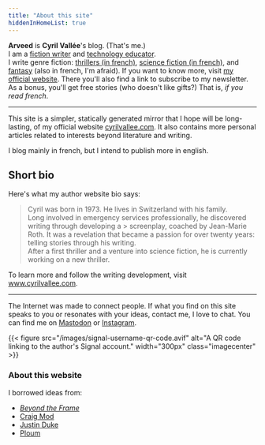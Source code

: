 ```yaml
---
title: "About this site"
hiddenInHomeList: true
---
```


**Arveed** is **Cyril Vallée**'s blog. (That's me.)  
I am a <a href="https://www.cyrilvallee.com">fiction writer</a> and <a href="https://www.h-fr.ch/nos-formations/centre-de-formation-des-soins">technology educator</a>.<br> I write genre fiction: <a href="https://www.cyrilvallee.com/totem-un-thriller/">thrillers (in french)</a>, <a href="https://www.cyrilvallee.com/le-reflet-des-etoiles/">science fiction (in french)</a>, and <a href="https://www.cyrilvallee.com/timeskippers/">fantasy</a> (also in french, I'm afraid). If you want to know more, visit <a href="https://www.cyrilvallee.com/">my official website</a>. There you'll also find a link to subscribe to my newsletter. As a bonus, you'll get free stories (who doesn't like gifts?) That is, _if you read french_.

<hr class="min">

This site is a simpler, statically generated mirror that I hope will be long-lasting, of my official website [cyrilvallee.com](https://www.cyrilvallee.com/). It also contains more personal articles related to interests beyond literature and writing.

I blog mainly in french, but I intend to publish more in english.

## Short bio

Here's what my author website bio says:

> Cyril was born in 1973. He lives in Switzerland with his family.  
> Long involved in emergency services professionally, he discovered writing through developing a > screenplay, coached by Jean-Marie Roth. It was a revelation that became a passion for over twenty years: telling stories through his writing.  
> After a first thriller and a venture into science fiction, he is currently working on a new thriller.

To learn more and follow the writing development, visit www.cyrilvallee.com.

<hr>

The Internet was made to connect people. If what you find on this site speaks to you or resonates with your ideas, contact me, I love to chat. You can find me on [Mastodon](https://tooting.ch/@arveed) or [Instagram](https://www.instagram.com/_cyrilvallee_).

{{< figure
src="/images/signal-username-qr-code.avif"
alt="A QR code linking to the author's Signal account."
width="300px"
class="imagecenter" >}}

### About this website

I borrowed ideas from:

- [_Beyond the Frame_](https://schmud.de/)
- [Craig Mod](https://craigmod.com)
- [Justin Duke](https://arcana.computer)
- [Ploum](https://ploum.net)
